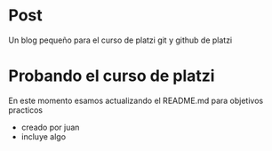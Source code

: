# Post
Un blog pequeño para el curso de platzi git y github de platzi

# Probando el curso de platzi

En este momento esamos actualizando el README.md para objetivos practicos

* creado por juan
* incluye algo
